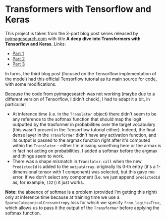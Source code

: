 # Transformers with Tensorflow and Keras

This project is taken from the 3-part blog post series released by [pyimagesearch.com](https://www.pyimagesearch.com) with title **A deep dive into Transformers with Tensorflow and Keras**. Links:
- [Part 1](https://pyimagesearch.com/2022/09/05/a-deep-dive-into-transformers-with-tensorflow-and-keras-part-1/)
- [Part 2](https://pyimagesearch.com/2022/09/26/a-deep-dive-into-transformers-with-tensorflow-and-keras-part-2/)
- [Part 3](https://pyimagesearch.com/2022/11/07/a-deep-dive-into-transformers-with-tensorflow-and-keras-part-3/)

In turns, the third blog post (focused on the Tensorflow implementation of the model) had [this](https://www.tensorflow.org/text/tutorials/transformer) official Tensorflow tutorial as its main source for code, with some modifications.

Because the code from pyimagesearch was not working (maybe due to a different version of Tensorflow, I didn't check), I had to adapt it a bit, in particular:
- At inference time (i.e. in the `Translator` object) there didn't seem to be any reference to the softmax function that should map the logit outputted by the trasformer in probabilities over the target vocabulary (this wasn't present in the Tensorflow tutorial either). Indeed, the final dense layer in the `Transformer` didn't have any activation function, and its output is passed to the argmax function right after it's computed within the `Translator` - either I'm missing something here or the armax is in fact not acting on probabilities. I added a softmax before the argmax and things seem to work.
- There was a shape mismatch in `Translator.call` when the new `PredictedId` is added to the `outputArray`: originally its 0-th entry (it's a 1-dimensional tensor with 1 component) was selected, but this gave me error. If we don't select any component (i.e. we just append `predictedId` as, for example, `[22]`) it just works.

**Note:** the absence of softmax is a problem (provided I'm getting this right) only at inference time because at training time we use a `SparseCategoricalCrossentropy` loss for which we specify `from_logits=True`, which allows us to pass it the output of the `Transformer` before applying the softmax function.
